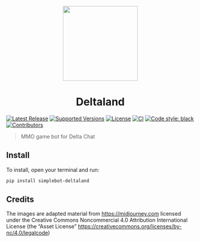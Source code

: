 <p align="center"><img height="200" width="200" src="https://github.com/adbenitez/simplebot_deltaland/raw/master/images/banner.png"></p>
<h1 align="center">Deltaland</h1>

[![Latest Release](https://img.shields.io/pypi/v/simplebot_deltaland.svg)](https://pypi.org/project/simplebot_deltaland)
[![Supported Versions](https://img.shields.io/pypi/pyversions/simplebot_deltaland.svg)](https://pypi.org/project/simplebot_deltaland)
[![License](https://img.shields.io/pypi/l/simplebot_deltaland.svg)](https://pypi.org/project/simplebot_deltaland)
[![CI](https://github.com/adbenitez/simplebot_deltaland/actions/workflows/python-ci.yml/badge.svg)](https://github.com/adbenitez/simplebot_deltaland/actions/workflows/python-ci.yml)
[![Code style: black](https://img.shields.io/badge/code%20style-black-000000.svg)](https://github.com/psf/black)
[![Contributors](https://img.shields.io/github/contributors/adbenitez/simplebot_deltaland.svg)](https://github.com/adbenitez/simplebot_deltaland/graphs/contributors)

> MMO game bot for Delta Chat


## Install

To install, open your terminal and run:

```sh
pip install simplebot-deltaland
```

## Credits

The images are adapted material from https://midjourney.com licensed under the Creative Commons Noncommercial 4.0 Attribution International License (the “Asset License” https://creativecommons.org/licenses/by-nc/4.0/legalcode)
